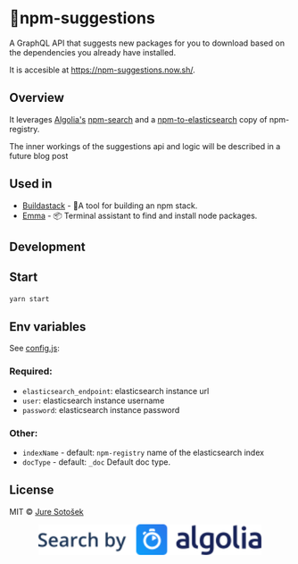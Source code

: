 # 🎯npm-suggestions

A GraphQL API that suggests new packages for you to download based on the dependencies you already have installed.

It is accesible at https://npm-suggestions.now.sh/.

## Overview

It leverages [Algolia's](https://www.algolia.com/) [npm-search](https://github.com/algolia/npm-search) and a [npm-to-elasticsearch](https://github.com/JureSotosek/npm-to-elasticsearch) copy of npm-registry.

The inner workings of the suggestions api and logic will be described in a future blog post

## Used in

- [Buildastack](https://github.com/JureSotosek/buildastack) - 🥞A tool for building an npm stack.
- [Emma](https://github.com/maticzav/emma-cli) - 📦 Terminal assistant to find and install node packages.

## Development

## Start

```sh
yarn start
```

## Env variables

See [config.js](./config.js):

### Required:

- `elasticsearch_endpoint`: elasticsearch instance url
- `user`: elasticsearch instance username
- `password`: elasticsearch instance password

### Other:

- `indexName` - default: `npm-registry` name of the elasticsearch index
- `docType` - default: `_doc` Default doc type.

## License

MIT © [Jure Sotošek](https://github.com/juresotosek)

<p align="center"><a href="https://www.algolia.com"><img src="media/algolia.svg" width="400" /></a></p>
